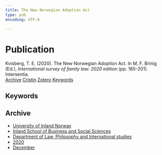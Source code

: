 ```yaml
---
title: The New Norwegian Adoption Act
type: pub
encoding: UTF-8

---
```

<h1>Publication</h1>
<article id="csl-bib-container-5PFMHT9D" class="csl-bib-container">
  <div class="csl-bib-body"> <div class="csl-entry">Kvisberg, T. E. (2020). The New Norwegian Adoption Act. In M. F. Brinig (Ed.), <i>International survey of family law: 2020 edition</i> (pp. 185–201). Intersentia.</div> </div>
  <div class="csl-bib-buttons">
    <a href="#taxonomy-article-5PFMHT9D" alt="archive" class="csl-bib-button">Archive</a>
    <a href="https://app.cristin.no/results/show.jsf?id=1862668" alt="Cristin" class="csl-bib-button">Cristin</a>
    <a href="http://zotero.org/groups/5881554/items/5PFMHT9D" alt="Zotero" class="csl-bib-button">Zotero</a>
    <a href="#keywords-article-5PFMHT9D" alt="keywords" class="csl-bib-button">Keywords</a>
  </div>
  <div id="csl-bib-meta-container-5PFMHT9D"></div>
</article>
<div id="csl-bib-meta-5PFMHT9D" class="csl-bib-meta">
  <article id="keywords-article-5PFMHT9D" class="keywords-article">
    <h1>Keywords</h1>
    
  </article>
  <article id="taxonomy-article-5PFMHT9D" class="taxonomy-article">
    <h1>Archive</h1>
    <ul>
      <li><a href="{{< params subfolder >}}en/archive/?key=3DCRN523">University of Inland Norway</a></li>
      <li><a href="{{< params subfolder >}}en/archive/?key=DU8Q9LN9">Inland School of Business and Social Sciences</a></li>
      <li><a href="{{< params subfolder >}}en/archive/?key=ITYAG68H">Department of Law, Philosophy and International studies</a></li>
      <li><a href="{{< params subfolder >}}en/archive/?key=JASBEF8B">2020</a></li>
      <li><a href="{{< params subfolder >}}en/archive/?key=IRQF34UE">December</a></li>
    </ul>
  </article>
</div>
